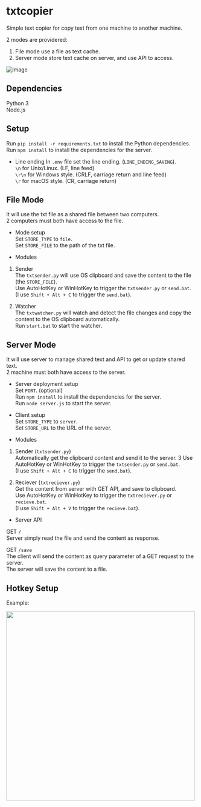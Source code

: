 
txtcopier
=========


Simple text copier for copy text from one machine to another machine.  

2 modes are providered:
1. File mode use a file as text cache.  
2. Server mode store text cache on server, and use API to access.  


![image](https://github.com/user-attachments/assets/fec4f88d-1b45-4ab5-a0c4-ccebc0b77aa3)


Dependencies
------------

Python 3  
Node.js  


Setup  
-----

Run `pip install -r requirements.txt` to install the Python dependencies.  
Run `npm install` to install the dependencies for the server.  

* Line ending
In `.env` file set the line ending. (`LINE_ENDING_SAVING`).  
`\n` for Unix/Linux. (LF, line feed)  
`\r\n` for Windows style. (CRLF, carriage return and line feed)  
`\r` for macOS style. (CR, carriage return)  


File Mode  
---------

It will use the txt file as a shared file between two computers.  
2 computers must both have access to the file.  

* Mode setup  
Set `STORE_TYPE` to `file`.  
Set `STORE_FILE` to the path of the txt file.  

* Modules  

1. Sender  
The `txtsender.py` will use OS clipboard and save the content to the file (the `STORE_FILE`).  
Use AutoHotKey or WinHotKey to trigger the `txtsender.py` or `send.bat`.  
(I use `Shift + Alt + C` to trigger the `send.bat`).  

2. Watcher  
The `txtwatcher.py` will watch and detect the file changes and copy the content to the OS clipboard automatically.  
Run `start.bat` to start the watcher.  


Server Mode
-----------

It will use server to manage shared text and API to get or update shared text.  
2 machine must both have access to the server.  

* Server deployment setup  
Set `PORT`. (optional)  
Run `npm install` to install the dependencies for the server.  
Run `node server.js` to start the server.  

* Client setup  
Set `STORE_TYPE` to `server`.  
Set `STORE_URL` to the URL of the server.  

* Modules

1. Sender (`txtsender.py`)  
Automatically get the clipboard content and send it to the server.  3
Use AutoHotKey or WinHotKey to trigger the `txtsender.py` or `send.bat`.  
(I use `Shift + Alt + C` to trigger the `send.bat`).  

2. Reciever (`txtreciever.py`)  
Get the content from server with GET API, and save to clipboard.  
Use AutoHotKey or WinHotKey to trigger the `txtreciever.py` or `recieve.bat`.  
(I use `Shift + Alt + V` to trigger the `recieve.bat`).  

* Server API  

GET `/`  
Server simply read the file and send the content as response.  

GET `/save`  
The client will send the content as query parameter of a GET request to the server.  
The server will save the content to a file.  


Hotkey Setup
------------

Example:  

<img src="https://github.com/user-attachments/assets/013468fa-7dca-4a9d-bfe5-2d16def43780" width="500">


